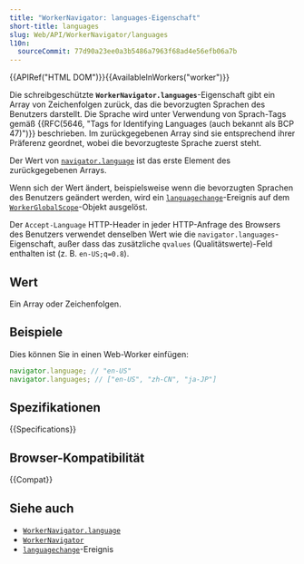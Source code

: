 ```yaml
---
title: "WorkerNavigator: languages-Eigenschaft"
short-title: languages
slug: Web/API/WorkerNavigator/languages
l10n:
  sourceCommit: 77d90a23ee0a3b5486a7963f68ad4e56efb06a7b
---
```


{{APIRef("HTML DOM")}}{{AvailableInWorkers("worker")}}

Die schreibgeschützte **`WorkerNavigator.languages`**-Eigenschaft gibt ein Array von Zeichenfolgen zurück, das die bevorzugten Sprachen des Benutzers darstellt. Die Sprache wird unter Verwendung von Sprach-Tags gemäß {{RFC(5646, "Tags for Identifying Languages (auch bekannt als BCP 47)")}} beschrieben. Im zurückgegebenen Array sind sie entsprechend ihrer Präferenz geordnet, wobei die bevorzugteste Sprache zuerst steht.

Der Wert von [`navigator.language`](/de/docs/Web/API/WorkerNavigator/language) ist das erste Element des zurückgegebenen Arrays.

Wenn sich der Wert ändert, beispielsweise wenn die bevorzugten Sprachen des Benutzers geändert werden, wird ein [`languagechange`](/de/docs/Web/API/Window/languagechange_event)-Ereignis auf dem [`WorkerGlobalScope`](/de/docs/Web/API/WorkerGlobalScope)-Objekt ausgelöst.

Der `Accept-Language` HTTP-Header in jeder HTTP-Anfrage des Browsers des Benutzers verwendet denselben Wert wie die `navigator.languages`-Eigenschaft, außer dass das zusätzliche `qvalues` (Qualitätswerte)-Feld enthalten ist (z. B. `en-US;q=0.8`).

## Wert

Ein Array oder Zeichenfolgen.

## Beispiele

Dies können Sie in einen Web-Worker einfügen:

```js
navigator.language; // "en-US"
navigator.languages; // ["en-US", "zh-CN", "ja-JP"]
```

## Spezifikationen

{{Specifications}}

## Browser-Kompatibilität

{{Compat}}

## Siehe auch

- [`WorkerNavigator.language`](/de/docs/Web/API/WorkerNavigator/language)
- [`WorkerNavigator`](/de/docs/Web/API/WorkerNavigator)
- [`languagechange`](/de/docs/Web/API/WorkerGlobalScope/languagechange_event)-Ereignis
